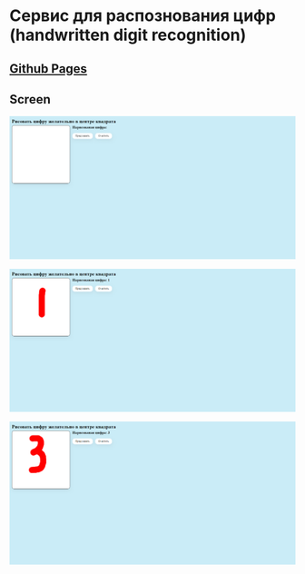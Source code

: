 # Сервис для распознования цифр (handwritten digit recognition)

## [Github Pages](https://pojerman.github.io/handwritten-digit-recognition/)

## Screen

![](screen/screen1.png)

![](screen/screen2.png)

![](screen/screen3.png)
